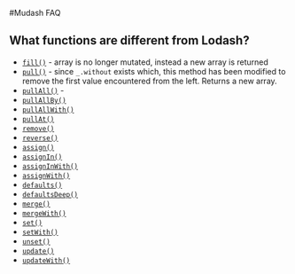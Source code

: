 #Mudash FAQ

## What functions are different from Lodash?
* [`fill()`](https://lodash.com/docs/4.17.2#fill) - array is no longer mutated, instead a new array is returned
* [`pull()`](https://lodash.com/docs/4.17.2#pull) - since `_.without` exists which, this method has been modified to remove the first value encountered from the left. Returns a new array.
* [`pullAll()`](https://lodash.com/docs/4.17.2#pullAll) -
* [`pullAllBy()`](https://lodash.com/docs/4.17.2#pullAllBy)
* [`pullAllWith()`](https://lodash.com/docs/4.17.2#pullAllWith)
* [`pullAt()`](https://lodash.com/docs/4.17.2#pullAt)
* [`remove()`](https://lodash.com/docs/4.17.2#remove)
* [`reverse()`](https://lodash.com/docs/4.17.2#reverse)
* [`assign()`](https://lodash.com/docs/4.17.2#assign)
* [`assignIn()`](https://lodash.com/docs/4.17.2#assignIn)
* [`assignInWith()`](https://lodash.com/docs/4.17.2#assignInWith)
* [`assignWith()`](https://lodash.com/docs/4.17.2#assignWith)
* [`defaults()`](https://lodash.com/docs/4.17.2#defaults)
* [`defaultsDeep()`](https://lodash.com/docs/4.17.2#defaultsDeep)
* [`merge()`](https://lodash.com/docs/4.17.2#merge)
* [`mergeWith()`](https://lodash.com/docs/4.17.2#mergeWith)
* [`set()`](https://lodash.com/docs/4.17.2#set)
* [`setWith()`](https://lodash.com/docs/4.17.2#setWith)
* [`unset()`](https://lodash.com/docs/4.17.2#unset)
* [`update()`](https://lodash.com/docs/4.17.2#update)
* [`updateWith()`](https://lodash.com/docs/4.17.2#updateWith)
